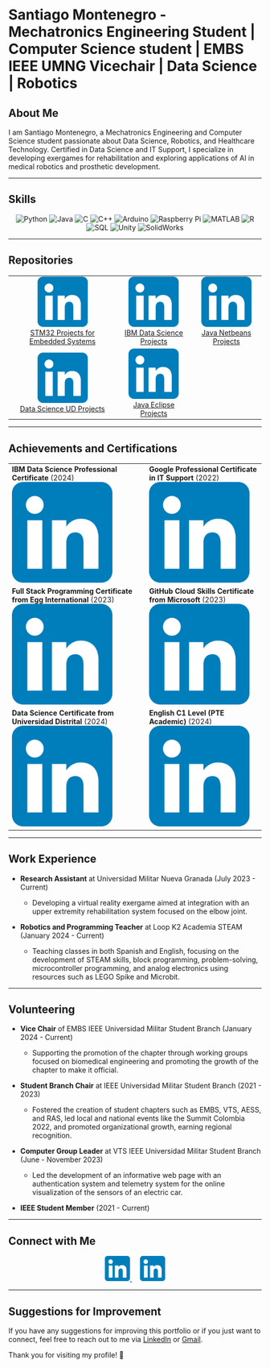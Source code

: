 # Santiago Montenegro - Mechatronics Engineering Student | Computer Science student | EMBS IEEE UMNG Vicechair | Data Science | Robotics

## About Me

I am Santiago Montenegro, a Mechatronics Engineering and Computer Science student passionate about Data Science, Robotics, and Healthcare Technology. Certified in Data Science and IT Support, I specialize in developing exergames for rehabilitation and exploring applications of AI in medical robotics and prosthetic development.

---

## Skills

<div align="center">
  <img src="https://img.shields.io/badge/Python-blue?logo=python&logoColor=white" alt="Python">
  <img src="https://img.shields.io/badge/Java-orange?logo=java&logoColor=white" alt="Java">
  <img src="https://img.shields.io/badge/C-blue?logo=c&logoColor=white" alt="C">
  <img src="https://img.shields.io/badge/C++-blue?logo=c%2B%2B&logoColor=white" alt="C++">
  <img src="https://img.shields.io/badge/Arduino-blue?logo=arduino&logoColor=white" alt="Arduino">
  <img src="https://img.shields.io/badge/RaspberryPi-red?logo=raspberrypi&logoColor=white" alt="Raspberry Pi">
  <img src="https://img.shields.io/badge/MATLAB-orange?logo=mathworks&logoColor=white" alt="MATLAB">
  <img src="https://img.shields.io/badge/R-blue?logo=r&logoColor=white" alt="R">
  <img src="https://img.shields.io/badge/SQL-blue?logo=postgresql&logoColor=white" alt="SQL">
  <img src="https://img.shields.io/badge/Unity-black?logo=unity&logoColor=white" alt="Unity">
  <img src="https://img.shields.io/badge/SolidWorks-red?logo=solidworks&logoColor=white" alt="SolidWorks">
</div>

---

## Repositories

<div align="center">
  <table>
    <tr>
      <td align="center">
        <a href="https://github.com/Black-Mount/STM32-Projects">
          <img src="https://github.com/Black-Mount/Varios/blob/main/LinkedIn_icon.svg.png" width="100" height="100" alt="STM32 Projects Image">
          <br>STM32 Projects for Embedded Systems
        </a>
      </td>
      <td align="center">
        <a href="https://github.com/Black-Mount/IBM-DataScience">
          <img src="https://github.com/Black-Mount/Varios/blob/main/LinkedIn_icon.svg.png" width="100" height="100" alt="IBM Data Science Image">
          <br>IBM Data Science Projects
        </a>
      </td>
      <td align="center">
        <a href="https://github.com/Black-Mount/Java-Netbeans">
          <img src="https://github.com/Black-Mount/Varios/blob/main/LinkedIn_icon.svg.png" width="100" height="100" alt="Java Netbeans Image">
          <br>Java Netbeans Projects
        </a>
      </td>
    </tr>
    <tr>
      <td align="center">
        <a href="https://github.com/Black-Mount/Data-ScienceUD">
          <img src="https://github.com/Black-Mount/Varios/blob/main/LinkedIn_icon.svg.png" width="100" height="100" alt="Data Science UD Image">
          <br>Data Science UD Projects
        </a>
      </td>
      <td align="center">
        <a href="https://github.com/Black-Mount/Java-Eclipse">
          <img src="https://github.com/Black-Mount/Varios/blob/main/LinkedIn_icon.svg.png" width="100" height="100" alt="Java Eclipse Image">
          <br>Java Eclipse Projects
        </a>
      </td>
    </tr>
  </table>
</div>

---

## Achievements and Certifications

<div align="center">
  <table>
    <tr>
      <td>
        <strong>IBM Data Science Professional Certificate</strong> (2024)
        <br>
        <a href="YOUR_CERTIFICATE_LINK">
          <img src="https://github.com/Black-Mount/Varios/blob/main/LinkedIn_icon.svg.png" alt="IBM Data Science Certificate" width="200" height="200">
        </a>
      </td>
      <td>
        <strong>Google Professional Certificate in IT Support</strong> (2022)
        <br>
        <a href="YOUR_CERTIFICATE_LINK">
          <img src="https://github.com/Black-Mount/Varios/blob/main/LinkedIn_icon.svg.png" alt="Google IT Support Certificate" width="200" height="200">
        </a>
      </td>
    </tr>
    <tr>
      <td>
        <strong>Full Stack Programming Certificate from Egg International</strong> (2023)
        <br>
        <a href="YOUR_CERTIFICATE_LINK">
          <img src="https://github.com/Black-Mount/Varios/blob/main/LinkedIn_icon.svg.png" alt="Full Stack Programming Certificate" width="200" height="200">
        </a>
      </td>
      <td>
        <strong>GitHub Cloud Skills Certificate from Microsoft</strong> (2023)
        <br>
        <a href="YOUR_CERTIFICATE_LINK">
          <img src="https://github.com/Black-Mount/Varios/blob/main/LinkedIn_icon.svg.png" alt="GitHub Cloud Skills Certificate" width="200" height="200">
        </a>
      </td>
    </tr>
    <tr>
      <td>
        <strong>Data Science Certificate from Universidad Distrital</strong> (2024)
        <br>
        <a href="YOUR_CERTIFICATE_LINK">
          <img src="https://github.com/Black-Mount/Varios/blob/main/LinkedIn_icon.svg.png" alt="Data Science Certificate" width="200" height="200">
        </a>
      </td>
      <td>
        <strong>English C1 Level (PTE Academic)</strong> (2024)
        <br>
        <a href="YOUR_CERTIFICATE_LINK">
          <img src="https://github.com/Black-Mount/Varios/blob/main/LinkedIn_icon.svg.png" alt="English C1 Level Certificate" width="200" height="200">
        </a>
      </td>
    </tr>
  </table>
</div>

---

## Work Experience

- **Research Assistant** at Universidad Militar Nueva Granada (July 2023 - Current)
  - Developing a virtual reality exergame aimed at integration with an upper extremity rehabilitation system focused on the elbow joint.

- **Robotics and Programming Teacher** at Loop K2 Academia STEAM (January 2024 - Current)
  - Teaching classes in both Spanish and English, focusing on the development of STEAM skills, block programming, problem-solving, microcontroller programming, and analog electronics using resources such as LEGO Spike and Microbit.

---

## Volunteering

- **Vice Chair** of EMBS IEEE Universidad Militar Student Branch (January 2024 - Current)
  - Supporting the promotion of the chapter through working groups focused on biomedical engineering and promoting the growth of the chapter to make it official.

- **Student Branch Chair** at IEEE Universidad Militar Student Branch (2021 - 2023)
  - Fostered the creation of student chapters such as EMBS, VTS, AESS, and RAS, led local and national events like the Summit Colombia 2022, and promoted organizational growth, earning regional recognition.

- **Computer Group Leader** at VTS IEEE Universidad Militar Student Branch (June - November 2023)
  - Led the development of an informative web page with an authentication system and telemetry system for the online visualization of the sensors of an electric car.

- **IEEE Student Member** (2021 - Current)

---

## Connect with Me

<div align="center">
  <a href="https://www.linkedin.com/in/santiago-montenegro-quiroga-609b07201">
    <img src="https://github.com/Black-Mount/Varios/blob/main/LinkedIn_icon.svg.png" width="50" height="50" alt="LinkedIn">
  </a>
  &nbsp;&nbsp;&nbsp;
  <a href="mailto:ing.montenegro@ieee.org">
    <img src="https://github.com/Black-Mount/Varios/blob/main/LinkedIn_icon.svg.png" width="50" height="50" alt="Gmail">
  </a>
</div>

---

## Suggestions for Improvement

If you have any suggestions for improving this portfolio or if you just want to connect, feel free to reach out to me via [LinkedIn](https://www.linkedin.com/in/santiago-montenegro-quiroga-609b07201) or [Gmail](mailto:ing.montenegro@ieee.org).

Thank you for visiting my profile! 🚀
